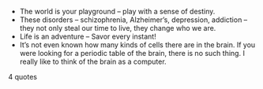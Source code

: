  - The world is your playground – play with a sense of destiny.
 - These disorders – schizophrenia, Alzheimer’s, depression, addiction – they not only steal our time to live, they change who we are.
 - Life is an adventure – Savor every instant!
 - It’s not even known how many kinds of cells there are in the brain. If you were looking for a periodic table of the brain, there is no such thing. I really like to think of the brain as a computer.

4 quotes